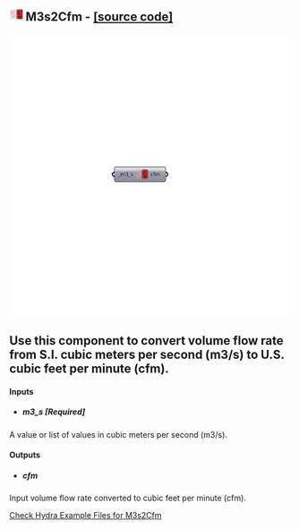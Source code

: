 ## ![](../../images/icons/M3s2Cfm.png) M3s2Cfm - [[source code]](https://github.com/mostaphaRoudsari/ladybug/tree/master/src/Ladybug_M3s2Cfm.py)

![](../../images/components/M3s2Cfm.png)

Use this component to convert volume flow rate from S.I. cubic meters per second (m3/s) to U.S. cubic feet per minute (cfm).
 -
 

#### Inputs
* ##### m3_s [Required]
A value or list of values in cubic meters per second (m3/s).

#### Outputs
* ##### cfm
Input volume flow rate converted to cubic feet per minute (cfm).


[Check Hydra Example Files for M3s2Cfm](https://hydrashare.github.io/hydra/index.html?keywords=Ladybug_M3s2Cfm)